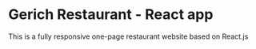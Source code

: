 # Gerich Restaurant - React app
This is a fully responsive one-page restaurant website based on React.js
